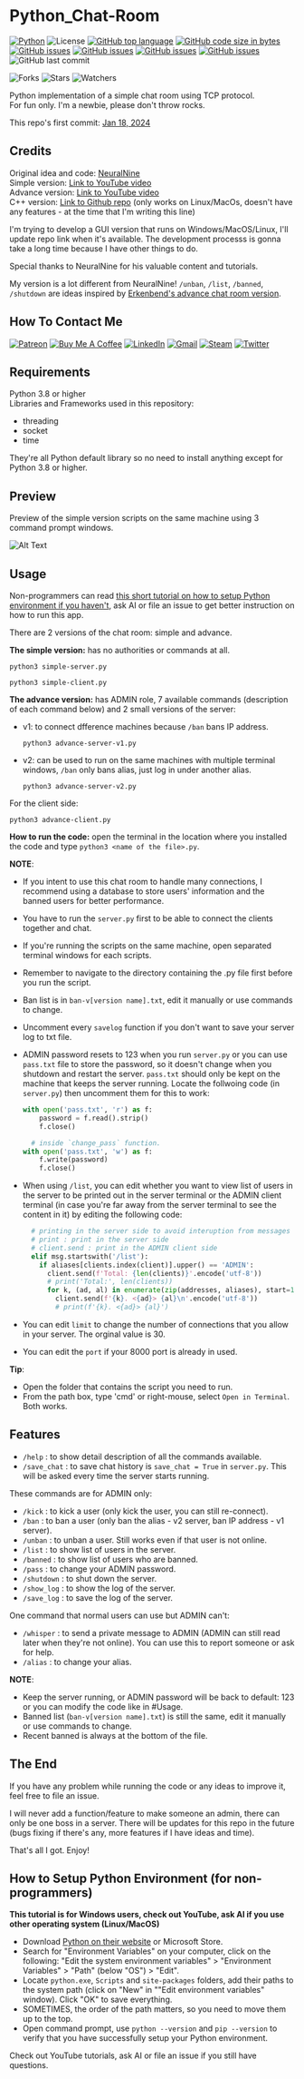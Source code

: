 # Python_Chat-Room

[![Python](https://img.shields.io/badge/Python-3776AB?style=flat&logo=python&logoColor=white)](https://shields.io/)
![License](https://img.shields.io/badge/License-MIT-blue.svg)
[![GitHub top language](https://img.shields.io/github/languages/top/KlausJackson/Chat-Room?logo=github)](https://github.com/KlausJackson/Chat-Room)
[![GitHub code size in bytes](https://img.shields.io/github/languages/code-size/KlausJackson/Chat-Room?logo=github)](https://github.com/KlausJackson/Chat-Room)
[![GitHub issues](https://img.shields.io/github/issues/KlausJackson/Chat-Room?logo=github)](https://github.com/KlausJackson/Chat-Room)
[![GitHub issues](https://img.shields.io/github/issues-closed/KlausJackson/Chat-Room?logo=github)](https://github.com/KlausJackson/Chat-Room)
[![GitHub issues](https://img.shields.io/github/issues-pr/KlausJackson/Chat-Room?logo=github)](https://github.com/KlausJackson/Chat-Room)
[![GitHub issues](https://img.shields.io/github/issues-pr-closed/KlausJackson/Chat-Room?logo=github)](https://github.com/KlausJackson/Chat-Room)
![GitHub last commit](https://img.shields.io/github/last-commit/KlausJackson/Chat-Room?style=plastic)

![Forks](https://img.shields.io/github/forks/KlausJackson/Chat-Room.svg)
![Stars](https://img.shields.io/github/stars/KlausJackson/Chat-Room.svg)
![Watchers](https://img.shields.io/github/watchers/KlausJackson/Chat-Room.svg)

Python implementation of a simple chat room using TCP protocol. <br>
For fun only. I'm a newbie, please don't throw rocks.

This repo's first commit: [Jan 18, 2024](https://github.com/KlausJackson/Chat-Room/commits/main?after=2637ba4f72031e8af6516213d424f0ad5ac2f55d+69)

## Credits

Original idea and code: [NeuralNine](https://www.youtube.com/@NeuralNine) <br>
Simple version: [Link to YouTube video](https://youtu.be/3UOyky9sEQY?si=ZfhIld_oTzGdTsgC) <br>
Advance version: [Link to YouTube video](https://youtu.be/F_JDA96AdEI?si=naX_kLDcCWYCMohQ) <br>
C++ version: [Link to Github repo](https://github.com/cjchirag7/chatroom-cpp) (only works on Linux/MacOs, doesn't have any features - at the time that I'm writing this line) <br>

I'm trying to develop a GUI version that runs on Windows/MacOS/Linux, I'll update repo link when it's available. The development processs is gonna take a long time because I have other things to do. <br>

Special thanks to NeuralNine for his valuable content and tutorials.

My version is a lot different from NeuralNine!
`/unban`, `/list`, `/banned`, `/shutdown` are ideas inspired by [Erkenbend's advance chat room version](https://github.com/Erkenbend/tcp-chat-room).

## How To Contact Me

[![Patreon](https://img.shields.io/badge/Patreon-AC7AC2?style=for-the-badge&logo=patreon&logoColor=white)](patreon.com/KlausJackson)
[![Buy Me A Coffee](https://img.shields.io/badge/BuyCoffee-FFFF00?style=for-the-badge&logo=buymeacoffee&logoColor=black)](https://buymeacoffee.com/KlausJackson)
[![LinkedIn](https://img.shields.io/badge/LinkedIn-0077B5?style=for-the-badge&logo=linkedin&logoColor=white)](https://www.linkedin.com/in/KlausJackson/)
[![Gmail](https://img.shields.io/badge/Gmail-D14836?style=for-the-badge&logo=gmail&logoColor=white)](mailto:KlausJackson2@gmail.com)
[![Steam](https://img.shields.io/badge/Steam-000050?style=for-the-badge&logo=steam&logoColor=white)](https://steamcommunity.com/id/KlausJackson/)
[![Twitter](https://img.shields.io/badge/Twitter-0044BB?style=for-the-badge&logo=twitter&logoColor=white)](https://twitter.com/Klaus_Jackson2)

## Requirements

Python 3.8 or higher <br>
Libraries and Frameworks used in this repository:

- threading
- socket
- time

They're all Python default library so no need to install anything except for Python 3.8 or higher.

## Preview

Preview of the simple version scripts on the same machine using 3 command prompt windows.

![Alt Text](example.png)

## Usage

Non-programmers can read [this short tutorial on how to setup Python environment if you haven't](README.md#how-to-setup-python-environment-for-non-programmers), ask AI or file an issue to get better instruction on how to run this app. <br>

There are 2 versions of the chat room: simple and advance.

**The simple version:** has no authorities or commands at all.

```terminal
python3 simple-server.py
```

```terminal
python3 simple-client.py
```

**The advance version:** has ADMIN role, 7 available commands (description of each command below) and 2 small versions of the server:

- v1: to connect dfference machines because `/ban` bans IP address.

  ``` terminal
  python3 advance-server-v1.py
  ```

- v2: can be used to run on the same machines with multiple terminal windows, `/ban` only bans alias, just log in under another alias.

  ```terminal
  python3 advance-server-v2.py
  ```

For the client side:

  ```terminal
  python3 advance-client.py
  ```

**How to run the code:** open the terminal in the location where you installed the code and type `python3 <name of the file>.py`.

**NOTE**:

- If you intent to use this chat room to handle many connections, I recommend using a database to store users' information and the banned users for better performance.
- You have to run the `server.py` first to be able to connect the clients together and chat.
- If you're running the scripts on the same machine, open separated terminal windows for each scripts.
- Remember to navigate to the directory containing the .py file first before you run the script.
- Ban list is in `ban-v[version name].txt`, edit it manually or use commands to change.
- Uncomment every `savelog` function if you don't want to save your server log to txt file.
- ADMIN password resets to 123 when you run `server.py` or you can use `pass.txt` file to store the password, so it doesn't change when you shutdown and restart the server. `pass.txt` should only be kept on the machine that keeps the server running. Locate the follwoing code (in `server.py`) then uncomment them for this to work:

  ```python
  with open('pass.txt', 'r') as f:
      password = f.read().strip()
      f.close()

    # inside `change_pass` function.    
  with open('pass.txt', 'w') as f:
      f.write(password)
      f.close()
  ```  

- When using `/list`, you can edit whether you want to view list of users in the server to be printed out in the server terminal or the ADMIN client terminal (in case you're far away from the server terminal to see the content in it) by editing the following code:

  ```python
    # printing in the server side to avoid interuption from messages of other clients.
    # print : print in the server side
    # client.send : print in the ADMIN client side
    elif msg.startswith('/list'):
      if aliases[clients.index(client)].upper() == 'ADMIN':
        client.send(f'Total: {len(clients)}'.encode('utf-8'))
        # print('Total:', len(clients))
        for k, (ad, al) in enumerate(zip(addresses, aliases), start=1):              
          client.send(f'{k}. <{ad}> {al}\n'.encode('utf-8'))
          # print(f'{k}. <{ad}> {al}') 
  ```

- You can edit `limit` to change the number of connections that you allow in your server. The orginal value is 30.
- You can edit the `port` if your 8000 port is already in used.

**Tip**:

- Open the folder that contains the script you need to run.
- From the path box, type 'cmd' or right-mouse, select `Open in Terminal`. Both works.

## Features

- `/help` : to show detail description of all the commands available.
- `/save_chat` : to save chat history is `save_chat = True` in `server.py`. This will be asked every time the server starts running.

These commands are for ADMIN only:

- `/kick` : to kick a user (only kick the user, you can still re-connect).
- `/ban` : to ban a user (only ban the alias - v2 server, ban IP address - v1 server).
- `/unban` : to unban a user. Still works even if that user is not online.
- `/list` : to show list of users in the server.
- `/banned` : to show list of users who are banned.
- `/pass` : to change your ADMIN password.
- `/shutdown` : to shut down the server.
- `/show_log` : to show the log of the server.
- `/save_log` : to save the log of the server.

One command that normal users can use but ADMIN can't:  

- `/whisper` : to send a private message to ADMIN (ADMIN can still read later when they're not online). You can use this to report someone or ask for help.
- `/alias` : to change your alias.

**NOTE**:

- Keep the server running, or ADMIN password will be back to default: 123 or you can modify the code like in #Usage.
- Banned list (`ban-v[version name].txt`) is still the same, edit it manually or use commands to change.
- Recent banned is always at the bottom of the file.

## The End

If you have any problem while running the code or any ideas to improve it, feel free to file an issue.

I will never add a function/feature to make someone an admin, there can only be one boss in a server.
There will be updates for this repo in the future (bugs fixing if there's any, more features if I have ideas and time).

That's all I got. Enjoy!

## How to Setup Python Environment (for non-programmers)

**This tutorial is for Windows users, check out YouTube, ask AI if you use other operating system (Linux/MacOS)**

- Download [Python on their website](https://www.python.org/downloads/) or Microsoft Store.
- Search for "Environment Variables" on your computer, click on the following: "Edit the system environment variables" > "Environment Variables" > "Path" (below "OS") > "Edit".
- Locate `python.exe`, `Scripts` and `site-packages` folders, add their paths to the system path (click on "New" in ""Edit environment variables" window). Click "OK" to save everything.
- SOMETIMES, the order of the path matters, so you need to move them up to the top.
- Open command prompt, use `python --version` and `pip --version` to verify that you have successfully setup your Python environment.

Check out YouTube tutorials, ask AI or file an issue if you still have questions.
